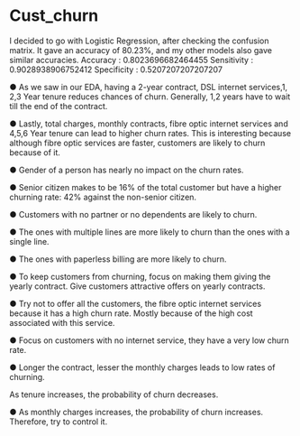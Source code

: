 # Cust_churn

 
 I decided to go with Logistic Regression, after checking the confusion matrix. 
 It gave an accuracy of 80.23%, and my other models also gave similar accuracies. 
 Accuracy :  0.8023696682464455 
 Sensitivity :  0.9028938906752412 
 Specificity :  0.5207207207207207 
 
● As we saw in our EDA, having a 2-year contract, DSL internet services,1, 2,3 Year tenure reduces chances of churn. 
Generally, 1,2 years have to wait till the end of the contract. 

● Lastly, total charges, monthly contracts, fibre optic internet services and 4,5,6 Year tenure can lead to higher churn rates. 
This is interesting because although fibre optic services are faster, customers are likely to churn because of it.  

● Gender of a person has nearly no impact on the churn rates.

● Senior citizen makes to be 16% of the total customer but have a higher churning rate: 42% against the non-senior citizen. 

● Customers with no partner or no dependents are likely to churn. 

● The ones with multiple lines are more likely to churn than the ones with a single line. 

● The ones with paperless billing are more likely to churn. 
 
● To keep customers from churning, focus on making them giving the yearly contract. Give customers attractive offers on yearly contracts.

● Try not to offer all the customers, the fibre optic internet services because it has a high churn rate. 
Mostly because of the high cost associated with this service.

● Focus on customers with no internet service, they have a very low churn rate.

● Longer the contract, lesser the monthly charges leads to low rates of churning. 

​As tenure increases, the probability of churn decreases. 

● As monthly charges increases, the probability of churn increases. Therefore, try to control it.  
 
 
  
